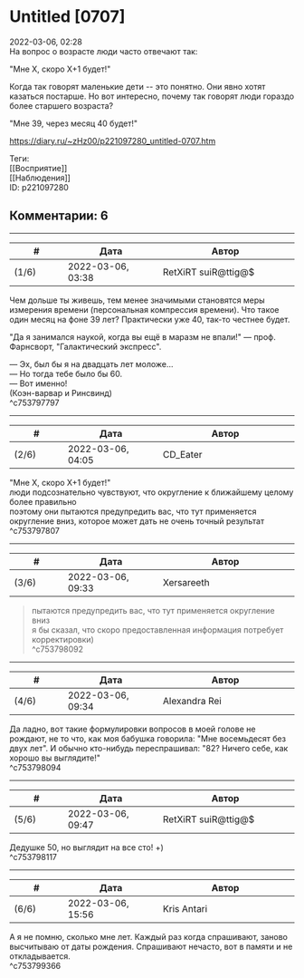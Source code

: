 Untitled [0707]
===============

  
2022-03-06, 02:28  
 На вопрос о возрасте люди часто отвечают так:   
   
 "Мне Х, скоро Х+1 будет!"   
   
 Когда так говорят маленькие дети -- это понятно. Они явно хотят казаться постарше. Но вот интересно, почему так говорят люди гораздо более старшего возраста?   
   
 "Мне 39, через месяц 40 будет!"   
  
<https://diary.ru/~zHz00/p221097280_untitled-0707.htm>  
  
Теги:  
[[Восприятие]]  
[[Наблюдения]]  
ID: p221097280  


Комментарии: 6
--------------

  


---



|         #         |              Дата              |                     Автор                     |           ID           |
| --- | --- | --- | --- |
| (1/6) | 2022-03-06, 03:38 | RetXiRT suiR@ttig@$ | c753797797 |

  
  Чем дольше ты живешь, тем менее значимыми становятся меры измерения времени (персональная компрессия времени). Что такое один месяц на фоне 39 лет? Практически уже 40, так-то честнее будет.   
   
 "Да я занимался наукой, когда вы ещё в маразм не впали!" — проф. Фарнсворт, "Галактический экспресс".   
   
 — Эх, был бы я на двадцать лет моложе…   
 — Но тогда тебе было бы 60.   
 — Вот именно!   
 (Коэн-варвар и Ринсвинд)    
 ^c753797797

---



|         #         |              Дата              |                     Автор                     |           ID           |
| --- | --- | --- | --- |
| (2/6) | 2022-03-06, 04:05 | CD\_Eater | c753797807 |

  
  "Мне Х, скоро Х+1 будет!"    
 люди подсознательно чувствуют, что округление к ближайшему целому более правильно   
 поэтому они пытаются предупредить вас, что тут применяется округление вниз, которое может дать не очень точный результат   
 ^c753797807

---



|         #         |              Дата              |                     Автор                     |           ID           |
| --- | --- | --- | --- |
| (3/6) | 2022-03-06, 09:33 | Xersareeth | c753798092 |

  
 > пытаются предупредить вас, что тут применяется округление вниз   
 я бы сказал, что скоро предоставленная информация потребует корректировки)   
 ^c753798092

---



|         #         |              Дата              |                     Автор                     |           ID           |
| --- | --- | --- | --- |
| (4/6) | 2022-03-06, 09:34 | Alexandra Rei | c753798094 |

  
  Да ладно, вот такие формулировки вопросов в моей голове не рождают, не то что, как моя бабушка говорила: "Мне восемьдесят без двух лет". И обычно кто-нибудь переспрашивал: "82? Ничего себе, как хорошо вы выглядите!"    
 ^c753798094

---



|         #         |              Дата              |                     Автор                     |           ID           |
| --- | --- | --- | --- |
| (5/6) | 2022-03-06, 09:47 | RetXiRT suiR@ttig@$ | c753798117 |

  
  Дедушке 50, но выглядит на все сто! +)    
 ^c753798117

---



|         #         |              Дата              |                     Автор                     |           ID           |
| --- | --- | --- | --- |
| (6/6) | 2022-03-06, 15:56 | Kris Antari | c753799366 |

  
 А я не помню, сколько мне лет. Каждый раз когда спрашивают, заново высчитываю от даты рождения. Спрашивают нечасто, вот в памяти и не откладывается.   
 ^c753799366